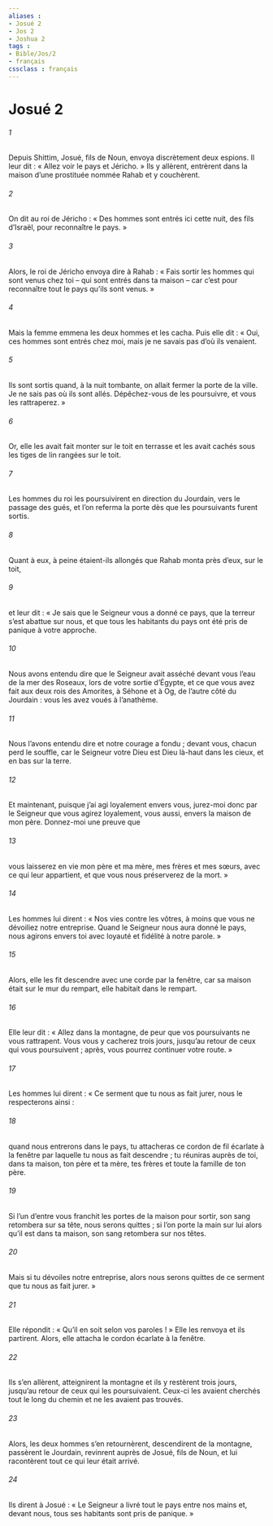 ```yaml
---
aliases : 
- Josué 2
- Jos 2
- Joshua 2
tags : 
- Bible/Jos/2
- français
cssclass : français
---
```


# Josué 2

###### 1
Depuis Shittim, Josué, fils de Noun, envoya discrètement deux espions. Il leur dit : « Allez voir le pays et Jéricho. » Ils y allèrent, entrèrent dans la maison d’une prostituée nommée Rahab et y couchèrent.
###### 2
On dit au roi de Jéricho : « Des hommes sont entrés ici cette nuit, des fils d’Israël, pour reconnaître le pays. »
###### 3
Alors, le roi de Jéricho envoya dire à Rahab : « Fais sortir les hommes qui sont venus chez toi – qui sont entrés dans ta maison – car c’est pour reconnaître tout le pays qu’ils sont venus. »
###### 4
Mais la femme emmena les deux hommes et les cacha. Puis elle dit : « Oui, ces hommes sont entrés chez moi, mais je ne savais pas d’où ils venaient.
###### 5
Ils sont sortis quand, à la nuit tombante, on allait fermer la porte de la ville. Je ne sais pas où ils sont allés. Dépêchez-vous de les poursuivre, et vous les rattraperez. »
###### 6
Or, elle les avait fait monter sur le toit en terrasse et les avait cachés sous les tiges de lin rangées sur le toit.
###### 7
Les hommes du roi les poursuivirent en direction du Jourdain, vers le passage des gués, et l’on referma la porte dès que les poursuivants furent sortis.
###### 8
Quant à eux, à peine étaient-ils allongés que Rahab monta près d’eux, sur le toit,
###### 9
et leur dit : « Je sais que le Seigneur vous a donné ce pays, que la terreur s’est abattue sur nous, et que tous les habitants du pays ont été pris de panique à votre approche.
###### 10
Nous avons entendu dire que le Seigneur avait asséché devant vous l’eau de la mer des Roseaux, lors de votre sortie d’Égypte, et ce que vous avez fait aux deux rois des Amorites, à Séhone et à Og, de l’autre côté du Jourdain : vous les avez voués à l’anathème.
###### 11
Nous l’avons entendu dire et notre courage a fondu ; devant vous, chacun perd le souffle, car le Seigneur votre Dieu est Dieu là-haut dans les cieux, et en bas sur la terre.
###### 12
Et maintenant, puisque j’ai agi loyalement envers vous, jurez-moi donc par le Seigneur que vous agirez loyalement, vous aussi, envers la maison de mon père. Donnez-moi une preuve que
###### 13
vous laisserez en vie mon père et ma mère, mes frères et mes sœurs, avec ce qui leur appartient, et que vous nous préserverez de la mort. »
###### 14
Les hommes lui dirent : « Nos vies contre les vôtres, à moins que vous ne dévoiliez notre entreprise. Quand le Seigneur nous aura donné le pays, nous agirons envers toi avec loyauté et fidélité à notre parole. »
###### 15
Alors, elle les fit descendre avec une corde par la fenêtre, car sa maison était sur le mur du rempart, elle habitait dans le rempart.
###### 16
Elle leur dit : « Allez dans la montagne, de peur que vos poursuivants ne vous rattrapent. Vous vous y cacherez trois jours, jusqu’au retour de ceux qui vous poursuivent ; après, vous pourrez continuer votre route. »
###### 17
Les hommes lui dirent : « Ce serment que tu nous as fait jurer, nous le respecterons ainsi :
###### 18
quand nous entrerons dans le pays, tu attacheras ce cordon de fil écarlate à la fenêtre par laquelle tu nous as fait descendre ; tu réuniras auprès de toi, dans ta maison, ton père et ta mère, tes frères et toute la famille de ton père.
###### 19
Si l’un d’entre vous franchit les portes de la maison pour sortir, son sang retombera sur sa tête, nous serons quittes ; si l’on porte la main sur lui alors qu’il est dans ta maison, son sang retombera sur nos têtes.
###### 20
Mais si tu dévoiles notre entreprise, alors nous serons quittes de ce serment que tu nous as fait jurer. »
###### 21
Elle répondit : « Qu’il en soit selon vos paroles ! » Elle les renvoya et ils partirent. Alors, elle attacha le cordon écarlate à la fenêtre.
###### 22
Ils s’en allèrent, atteignirent la montagne et ils y restèrent trois jours, jusqu’au retour de ceux qui les poursuivaient. Ceux-ci les avaient cherchés tout le long du chemin et ne les avaient pas trouvés.
###### 23
Alors, les deux hommes s’en retournèrent, descendirent de la montagne, passèrent le Jourdain, revinrent auprès de Josué, fils de Noun, et lui racontèrent tout ce qui leur était arrivé.
###### 24
Ils dirent à Josué : « Le Seigneur a livré tout le pays entre nos mains et, devant nous, tous ses habitants sont pris de panique. »
